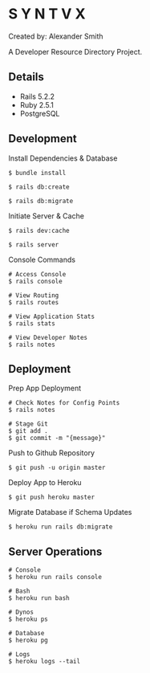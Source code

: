 # S Y N T V X

Created by: Alexander Smith


A Developer Resource Directory Project.

## Details

* Rails 5.2.2
* Ruby 2.5.1
* PostgreSQL

## Development

Install Dependencies & Database

```
$ bundle install

$ rails db:create

$ rails db:migrate
```

Initiate Server & Cache

```
$ rails dev:cache

$ rails server
```

Console Commands

```
# Access Console
$ rails console

# View Routing
$ rails routes

# View Application Stats
$ rails stats

# View Developer Notes
$ rails notes
```

## Deployment

Prep App Deployment

```
# Check Notes for Config Points
$ rails notes

# Stage Git
$ git add .
$ git commit -m "{message}"
```

Push to Github Repository

```
$ git push -u origin master
```

Deploy App to Heroku

```
$ git push heroku master
```

Migrate Database if Schema Updates

```
$ heroku run rails db:migrate
```

## Server Operations

```
# Console
$ heroku run rails console

# Bash
$ heroku run bash

# Dynos
$ heroku ps

# Database
$ heroku pg

# Logs
$ heroku logs --tail
```
